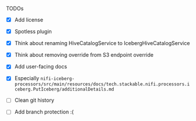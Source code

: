 TODOs

- [X] Add license
- [x] Spotless plugin
- [X] Think about renaming HiveCatalogService to IcebergHiveCatalogService
- [x] Think about removing override from S3 endpoint override
- [x] Add user-facing docs
- [x] Especially `nifi-iceberg-processors/src/main/resources/docs/tech.stackable.nifi.processors.iceberg.PutIceberg/additionalDetails.md`
- [ ] Clean git history
- [ ] Add branch protection :(

